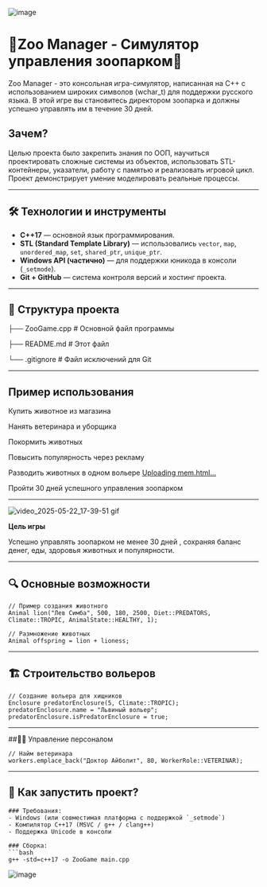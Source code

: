 ![image](https://github.com/user-attachments/assets/bc4995cf-88f2-41ec-8d11-3fdb25bf1fe7)

 
 
 # 🦁Zoo Manager - Симулятор управления зоопарком🐘
Zoo Manager - это консольная игра-симулятор, написанная на C++ с использованием широких символов (wchar_t) для поддержки русского языка. В этой игре вы становитесь директором зоопарка и должны успешно управлять им в течение 30 дней.

## Зачем?
Целью проекта было закрепить знания по ООП, научиться проектировать сложные системы из объектов, использовать STL-контейнеры, указатели, работу с памятью и реализовать игровой цикл. Проект демонстрирует умение моделировать реальные процессы.

---

## 🛠 Технологии и инструменты

- **C++17** — основной язык программирования.
- **STL (Standard Template Library)** — использовались `vector`, `map`, `unordered_map`, `set`, `shared_ptr`, `unique_ptr`.
- **Windows API (частично)** — для поддержки юникода в консоли (`_setmode`).
- **Git + GitHub** — система контроля версий и хостинг проекта.

---

## 📁 Структура проекта
├── ZooGame.cpp # Основной файл программы

├── README.md # Этот файл

└── .gitignore # Файл исключений для Git

---

## Пример использования

Купить животное из магазина

Нанять ветеринара и уборщика

Покормить животных

Повысить популярность через рекламу

Разводить животных в одном вольере
[Uploading mem.html…]()

Пройти 30 дней успешного управления зоопарком

---

![video_2025-05-22_17-39-51 gif](https://github.com/user-attachments/assets/7f545c44-43b7-4c75-b1c1-b8f0c869622b)


**Цель игры**

Успешно управлять зоопарком не менее 30 дней , сохраняя баланс денег, еды, здоровья животных и популярности.

---

## 🔍 Основные возможности

```
// Пример создания животного
Animal lion("Лев Симба", 500, 180, 2500, Diet::PREDATORS, Climate::TROPIC, AnimalState::HEALTHY, 1);

// Размножение животных
Animal offspring = lion + lioness;

```
---

## 🏗️ Строительство вольеров
```
// Создание вольера для хищников
Enclosure predatorEnclosure(5, Climate::TROPIC);
predatorEnclosure.name = "Львиный вольер";
predatorEnclosure.isPredatorEnclosure = true;
```
---
##👨‍⚕️ Управление персоналом

```
// Найм ветеринара
workers.emplace_back("Доктор Айболит", 80, WorkerRole::VETERINAR);
```
---
## 🧪 Как запустить проект?
```
### Требования:
- Windows (или совместимая платформа с поддержкой `_setmode`)
- Компилятор C++17 (MSVC / g++ / clang++)
- Поддержка Unicode в консоли

### Сборка:
```bash
g++ -std=c++17 -o ZooGame main.cpp
```

![image](https://github.com/user-attachments/assets/3b2e8488-dbbe-4b89-94b0-fde9dd2aa9b3)


